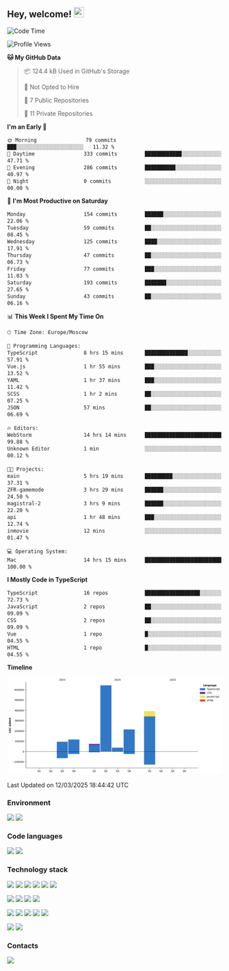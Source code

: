 ## Hey, welcome!   <img src="https://github.com/blackcater/blackcater/raw/main/images/Hi.gif" height="24" width="24"/></h1>

<!--START_SECTION:waka-->
![Code Time](http://img.shields.io/badge/Code%20Time-440%20hrs%2012%20mins-blue)

![Profile Views](http://img.shields.io/badge/Profile%20Views-0-blue)

**🐱 My GitHub Data** 

> 📦 124.4 kB Used in GitHub's Storage 
 > 
> 🚫 Not Opted to Hire
 > 
> 📜 7 Public Repositories 
 > 
> 🔑 11 Private Repositories 
 > 
**I'm an Early 🐤** 

```text
🌞 Morning                79 commits          ███░░░░░░░░░░░░░░░░░░░░░░   11.32 % 
🌆 Daytime                333 commits         ████████████░░░░░░░░░░░░░   47.71 % 
🌃 Evening                286 commits         ██████████░░░░░░░░░░░░░░░   40.97 % 
🌙 Night                  0 commits           ░░░░░░░░░░░░░░░░░░░░░░░░░   00.00 % 
```
📅 **I'm Most Productive on Saturday** 

```text
Monday                   154 commits         ██████░░░░░░░░░░░░░░░░░░░   22.06 % 
Tuesday                  59 commits          ██░░░░░░░░░░░░░░░░░░░░░░░   08.45 % 
Wednesday                125 commits         ████░░░░░░░░░░░░░░░░░░░░░   17.91 % 
Thursday                 47 commits          ██░░░░░░░░░░░░░░░░░░░░░░░   06.73 % 
Friday                   77 commits          ███░░░░░░░░░░░░░░░░░░░░░░   11.03 % 
Saturday                 193 commits         ███████░░░░░░░░░░░░░░░░░░   27.65 % 
Sunday                   43 commits          ██░░░░░░░░░░░░░░░░░░░░░░░   06.16 % 
```


📊 **This Week I Spent My Time On** 

```text
🕑︎ Time Zone: Europe/Moscow

💬 Programming Languages: 
TypeScript               8 hrs 15 mins       ██████████████░░░░░░░░░░░   57.91 % 
Vue.js                   1 hr 55 mins        ███░░░░░░░░░░░░░░░░░░░░░░   13.52 % 
YAML                     1 hr 37 mins        ███░░░░░░░░░░░░░░░░░░░░░░   11.42 % 
SCSS                     1 hr 2 mins         ██░░░░░░░░░░░░░░░░░░░░░░░   07.25 % 
JSON                     57 mins             ██░░░░░░░░░░░░░░░░░░░░░░░   06.69 % 

🔥 Editors: 
WebStorm                 14 hrs 14 mins      █████████████████████████   99.88 % 
Unknown Editor           1 min               ░░░░░░░░░░░░░░░░░░░░░░░░░   00.12 % 

🐱‍💻 Projects: 
main                     5 hrs 19 mins       █████████░░░░░░░░░░░░░░░░   37.31 % 
ZFR-gamemode             3 hrs 29 mins       ██████░░░░░░░░░░░░░░░░░░░   24.50 % 
magistral-2              3 hrs 9 mins        ██████░░░░░░░░░░░░░░░░░░░   22.20 % 
api                      1 hr 48 mins        ███░░░░░░░░░░░░░░░░░░░░░░   12.74 % 
inmovie                  12 mins             ░░░░░░░░░░░░░░░░░░░░░░░░░   01.47 % 

💻 Operating System: 
Mac                      14 hrs 15 mins      █████████████████████████   100.00 % 
```

**I Mostly Code in TypeScript** 

```text
TypeScript               16 repos            ██████████████████░░░░░░░   72.73 % 
JavaScript               2 repos             ██░░░░░░░░░░░░░░░░░░░░░░░   09.09 % 
CSS                      2 repos             ██░░░░░░░░░░░░░░░░░░░░░░░   09.09 % 
Vue                      1 repo              █░░░░░░░░░░░░░░░░░░░░░░░░   04.55 % 
HTML                     1 repo              █░░░░░░░░░░░░░░░░░░░░░░░░   04.55 % 
```



**Timeline**

![Lines of Code chart](https://raw.githubusercontent.com/IntarialN/IntarialN/main/assets/bar_graph.png)


 Last Updated on 12/03/2025 18:44:42 UTC
<!--END_SECTION:waka-->

### Environment

![](https://img.shields.io/badge/IDE_WebStorm-informational?style=flat&logo=WebStorm&logoColor=white&color=0E1117)
![](https://img.shields.io/badge/OS_macOS-informational?style=flat&logo=macos&logoColor=white&color=0E1117)

### Code languages

![](https://img.shields.io/badge/TypeScript-informational?style=flat&logo=TypeScript&logoColor=white&color=0E1117)
![](https://img.shields.io/badge/JavaScript-informational?style=flat&logo=JavaScript&logoColor=white&color=0E1117)

### Technology stack

![](https://img.shields.io/badge/React-informational?style=flat&logo=React&logoColor=white&color=0E1117)
![](https://img.shields.io/badge/React_Native-informational?style=flat&logo=React&logoColor=white&color=0E1117)
![](https://img.shields.io/badge/Electron-informational?style=flat&logo=Electron&logoColor=white&color=0E1117)
![](https://img.shields.io/badge/Vite-informational?style=flat&logo=Vite&logoColor=white&color=0E1117)
![](https://img.shields.io/badge/Mobx-informational?style=flat&logo=MobX&logoColor=white&color=0E1117)
![](https://img.shields.io/badge/Redux-informational?style=flat&logo=Redux&logoColor=white&color=0E1117)

![](https://img.shields.io/badge/Node.js-informational?style=flat&logo=Node.js&logoColor=white&color=0E1117)
![](https://img.shields.io/badge/Nest.js-informational?style=flat&logo=Node.js&logoColor=white&color=0E1117)
![](https://img.shields.io/badge/TypeORM-informational?style=flat&logo=Node.js&logoColor=white&color=0E1117)
![](https://img.shields.io/badge/Express-informational?style=flat&logo=Express&logoColor=white&color=0E1117)

![](https://img.shields.io/badge/PostgreSQL-informational?style=flat&logo=PostgreSQL&logoColor=white&color=0E1117)
![](https://img.shields.io/badge/MongoDB-informational?style=flat&logo=MongoDB&logoColor=white&color=0E1117)
![](https://img.shields.io/badge/MySQL-informational?style=flat&logo=MySQL&logoColor=white&color=0E1117)
![](https://img.shields.io/badge/Redis-informational?style=flat&logo=Redis&logoColor=white&color=0E1117)
![](https://img.shields.io/badge/Docker-informational?style=flat&logo=docker&logoColor=white&color=0E1117)

![](https://img.shields.io/badge/GitHub-informational?style=flat&logo=github&logoColor=white&color=0E1117)
![](https://img.shields.io/badge/GitLab-informational?style=flat&logo=gitlab&logoColor=white&color=0E1117)

### Contacts

[![](https://img.shields.io/badge/Intarial-informational?style=flat&logo=Telegram&logoColor=white&color=0E1117)](https://t.me/intarial)
